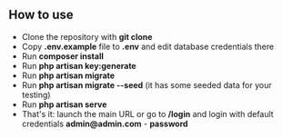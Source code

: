 
## How to use

- Clone the repository with __git clone__
- Copy __.env.example__ file to __.env__ and edit database credentials there
- Run __composer install__
- Run __php artisan key:generate__
- Run __php artisan migrate__
- Run __php artisan migrate --seed__ (it has some seeded data for your testing)
- Run __php artisan serve__
- That's it: launch the main URL or go to __/login__ and login with default credentials __admin@admin.com__ - __password__
